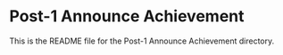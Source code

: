 # Post-1 Announce Achievement

This is the README file for the Post-1 Announce Achievement directory.